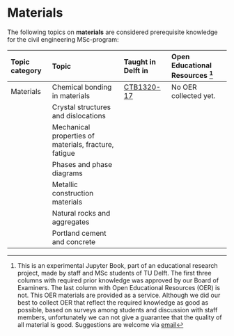 # Materials

The following topics on **materials** are considered prerequisite knowledge for the civil engineering MSc-program:

|Topic category|Topic   |Taught in Delft in  | Open Educational Resources [^1] |
|:------|:--------|:------------------|:---------------------------|
| Materials      | Chemical bonding in materials                                                                                                                            | [CTB1320-17](https://studiegids.tudelft.nl/a101_displayCourse.do?course_id=61974) | No OER collected yet.
|                      | Crystal structures and dislocations                                                                                                                                        |                                 |
|                      | Mechanical properties of materials, fracture, fatigue                                                                                                                                        |                                 |
|                      | Phases and phase diagrams                                                                                                                                       |                                 |
|                      | Metallic construction materials                                                                                                                                        |                                 |
|                      | Natural rocks and aggregates                                                                                                                                        |                                 |
|                      | Portland cement and concrete                                                                                                                                        |                                 |     |

[^1]: This is an experimental Jupyter Book, part of an educational research project, made by staff and MSc students of TU Delft. The first three columns with required prior knowledge was approved by our Board of Examiners. The last column with Open Educational Resources (OER) is not. This OER materials are provided as a service. Although we did our best to collect OER that reflect the required knowledge as good as possible, based on surveys among students and discussion with staff members, unfortunately we can not give a guarantee that the quality of all material is good. Suggestions are welcome via [email](mailto:h.r.schipper@tudelft.nl?subject=pre-for-cem-geo-suggestions)
